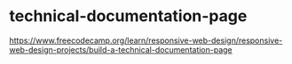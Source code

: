 # technical-documentation-page
https://www.freecodecamp.org/learn/responsive-web-design/responsive-web-design-projects/build-a-technical-documentation-page
